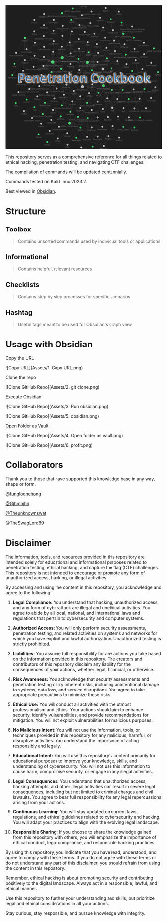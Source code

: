 ![CoverImage](Assets/Cover.png)

This repository serves as a comprehensive reference for all things related to ethical hacking, penetration testing, and navigating CTF challenges. 

The compilation of commands will be updated centennially.

Commands tested on Kali Linux 2023.2.

Best viewed in [Obsidian](https://obsidian.md/).

# Structure

## Toolbox
> Contains unsorted commands used by individual tools or applications

## Informational
> Contains helpful, relevant resources

## Checklists
> Contains step by step processes for specific scenarios

## Hashtag
> Useful tags meant to be used for Obsidian's graph view

# Usage with Obsidian

Copy the URL

![Copy URL](Assets/1. Copy URL.png)

Clone the repo

![Clone GitHub Repo](Assets/2. git clone.png)

Execute Obsidian

![Clone GitHub Repo](Assets/3. Run obsidian.png)

![Clone GitHub Repo](Assets/5. obsidian.png)

Open Folder as Vault

![Clone GitHub Repo](Assets/4. Open folder as vault.png)

![Clone GitHub Repo](Assets/6. profit.png)

# Collaborators

Thank you to those that have supported this knowledge base in any way, shape or form.


[@fungloonchong](https://github.com/fungloonchong)


[@Gjhmnjhn](https://github.com/Gjhmnjhn)


[@Theunknownswat](https://github.com/TheUnknownSwat)


[@TheSwagLord69](https://github.com/TheSwagLord69)


# Disclaimer

The information, tools, and resources provided in this repository are intended solely for educational and informational purposes related to penetration testing, ethical hacking, and capture the flag (CTF) challenges. This repository is not intended to encourage or promote any form of unauthorized access, hacking, or illegal activities.

By accessing and using the content in this repository, you acknowledge and agree to the following:

1. **Legal Compliance:** You understand that hacking, unauthorized access, and any form of cyberattack are illegal and unethical activities. You agree to abide by all local, national, and international laws and regulations that pertain to cybersecurity and computer systems.

2. **Authorized Access:** You will only perform security assessments, penetration testing, and related activities on systems and networks for which you have explicit and lawful authorization. Unauthorized testing is strictly prohibited.

3. **Liabilities:** You assume full responsibility for any actions you take based on the information provided in this repository. The creators and contributors of this repository disclaim any liability for the consequences of your actions, whether legal, financial, or otherwise.

4. **Risk Awareness:** You acknowledge that security assessments and penetration testing carry inherent risks, including unintentional damage to systems, data loss, and service disruptions. You agree to take appropriate precautions to minimize these risks.

5. **Ethical Use:** You will conduct all activities with the utmost professionalism and ethics. Your actions should aim to enhance security, identify vulnerabilities, and provide recommendations for mitigation. You will not exploit vulnerabilities for malicious purposes.

6. **No Malicious Intent:** You will not use the information, tools, or techniques provided in this repository for any malicious, harmful, or disruptive activities. You understand the importance of acting responsibly and legally.

7. **Educational Intent:** You will use this repository's content primarily for educational purposes to improve your knowledge, skills, and understanding of cybersecurity. You will not use this information to cause harm, compromise security, or engage in any illegal activities.

8. **Legal Consequences:** You understand that unauthorized access, hacking attempts, and other illegal activities can result in severe legal consequences, including but not limited to criminal charges and civil lawsuits. You agree to bear full responsibility for any legal repercussions arising from your actions.

9. **Continuous Learning:** You will stay updated on current laws, regulations, and ethical guidelines related to cybersecurity and hacking. You will adapt your practices to align with the evolving legal landscape.

10. **Responsible Sharing:** If you choose to share the knowledge gained from this repository with others, you will emphasize the importance of ethical conduct, legal compliance, and responsible hacking practices.

By using this repository, you indicate that you have read, understood, and agree to comply with these terms. If you do not agree with these terms or do not understand any part of this disclaimer, you should refrain from using the content in this repository.

Remember, ethical hacking is about promoting security and contributing positively to the digital landscape. Always act in a responsible, lawful, and ethical manner.

Use this repository to further your understanding and skills, but prioritize legal and ethical considerations in all your actions.

Stay curious, stay responsible, and pursue knowledge with integrity.

